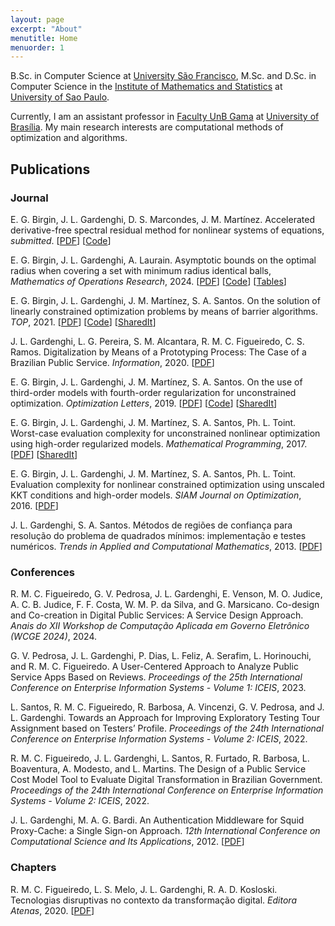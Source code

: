 ```yaml
---
layout: page
excerpt: "About"
menutitle: Home
menuorder: 1
---
```


B.Sc. in Computer Science at <a href="https://www.usf.edu.br/english/"
target="_blank">University São Francisco</a>, M.Sc. and D.Sc. in
Computer Science in the <a href="https://www.ime.usp.br/en/home/"
target="_blank">Institute of Mathematics and Statistics</a> at <a
href="https://www5.usp.br/" target="_blank">University of Sao
Paulo</a>.

Currently, I am an assistant professor in <a href="http://fga.unb.br"
target="_blank">Faculty UnB Gama</a> at <a
href="https://international.unb.br/" target="_blank">University of
Brasília</a>. My main research interests are computational methods of
optimization and algorithms.

## Publications

### Journal

<a href="https://arxiv.org/abs/2104.13447" target="_blank"><i
class="ai ai-fw ai-arxiv ai-1x"></i></a> E. G. Birgin,
J. L. Gardenghi, D. S. Marcondes, J. M. Martínez. Accelerated
derivative-free spectral residual method for nonlinear systems of
equations, *submitted*. [<a href="papers/bgmmdiis.pdf"
target="_blank">PDF</a>] [<a
href="https://github.com/johngardenghi/dfsaneacc"
target="_blank">Code</a>]

<a href="https://doi.org/10.1287/moor.2022.0104" target="_blank"><i class="ai ai-fw ai-doi ai-1x"></i></a>
E. G. Birgin, J. L. Gardenghi, A. Laurain. Asymptotic bounds on the
optimal radius when covering a set with minimum radius identical
balls, <i>Mathematics of Operations Research</i>, 2024.
[<a href="papers/bglcovering.pdf"
target="_blank">PDF</a>] [<a
href="https://github.com/johngardenghi/bglcovering"
target="_blank">Code</a>] [<a
href="https://johngardenghi.github.io/bglcovering/"
target="_blank">Tables</a>]

<a href="https://doi.org/10.1007/s11750-020-00559-w"
target="_blank"><i class="ai ai-fw ai-doi ai-1x"></i></a>
E. G. Birgin, J. L. Gardenghi, J. M. Martínez, S. A. Santos. On the
solution of linearly constrained optimization problems by means of
barrier algorithms. <i>TOP</i>, 2021. [<a href="papers/bgmslcmin.pdf"
target="_blank">PDF</a>] [<a
href="https://github.com/johngardenghi/lcmin"
target="_blank">Code</a>] [<a href="https://rdcu.be/b4gba"
target="_blank">SharedIt</a>]

<a href="https://doi.org/10.3390/info11090413" target="_blank"><i
class="ai ai-fw ai-doi ai-1x"></i></a> J. L. Gardenghi, L. G. Pereira,
S. M. Alcantara, R. M. C. Figueiredo, C. S. Ramos. Digitalization by
Means of a Prototyping Process: The Case of a Brazilian Public
Service. <i>Information</i>, 2020. [<a
href="papers/mpdigitalization.pdf" target="_blank">PDF</a>]

<a href="https://doi.org/10.1007/s11590-019-01395-z"
target="_blank"><i class="ai ai-fw ai-doi ai-1x"></i></a>
E. G. Birgin, J. L. Gardenghi, J. M. Martínez, S. A. Santos. On the
use of third-order models with fourth-order regularization for
unconstrained optimization. <i>Optimization Letters</i>, 2019. [<a
href="papers/bgms.pdf" target="_blank">PDF</a>] [<a
href="https://github.com/johngardenghi/ar4" target="_blank">Code</a>]
[<a href="https://rdcu.be/bjyJ6" target="_blank">SharedIt</a>]

<a href="https://doi.org/10.1007/s10107-016-1065-8" target="_blank"><i
class="ai ai-fw ai-doi ai-1x"></i></a> E. G. Birgin, J. L. Gardenghi,
J. M. Martínez, S. A. Santos, Ph. L. Toint. Worst-case evaluation
complexity for unconstrained nonlinear optimization using high-order
regularized models. <i>Mathematical Programming</i>, 2017. [<a
href="papers/bgmst1.pdf" target="_blank">PDF</a>] [<a
href="http://rdcu.be/voCB" target="_blank">SharedIt</a>]

<a href="https://doi.org/10.1137/15M1031631" target="_blank"><i
class="ai ai-fw ai-doi ai-1x"></i></a> E. G. Birgin, J. L. Gardenghi,
J. M. Martínez, S. A. Santos, Ph. L. Toint. Evaluation complexity for
nonlinear constrained optimization using unscaled KKT conditions and
high-order models. <i>SIAM Journal on Optimization</i>, 2016. [<a
href="papers/bgmst2.pdf" target="_blank">PDF</a>]

<a href="https://doi.org/10.5540/tema.2013.014.01.0069"
target="_blank"><i class="ai ai-fw ai-doi ai-1x"></i></a>
J. L. Gardenghi, S. A. Santos. Métodos de regiões de confiança para
resolução do problema de quadrados mínimos: implementação e testes
numéricos. <i>Trends in Applied and Computational Mathematics</i>, 2013.
[<a href="http://www.scielo.br/pdf/tema/v14n1/07.pdf" target="_blank">PDF</a>]

### Conferences

<a href="http://dx.doi.org/10.5753/wcge.2024.2505"
target="_blank"><i class="ai ai-fw ai-doi ai-1x"></i></a>
R. M. C. Figueiredo, G. V. Pedrosa, J. L. Gardenghi, E. Venson,
M. O. Judice, A. C. B. Judice, F. F. Costa, W. M. P. da Silva, and
G. Marsicano. Co-design and Co-creation in Digital Public Services: A
Service Design Approach. <i>Anais do XII Workshop de Computação
Aplicada em Governo Eletrônico (WCGE 2024)</i>, 2024.

<a href="http://dx.doi.org/10.5220/0011774100003467"
target="_blank"><i class="ai ai-fw ai-doi ai-1x"></i></a>
G. V. Pedrosa, J. L. Gardenghi, P. Dias, L. Feliz, A. Serafim,
L. Horinouchi, and R. M. C. Figueiredo.  A User-Centered Approach to
Analyze Public Service Apps Based on Reviews.  <i>Proceedings of the
25th International Conference on Enterprise Information Systems -
Volume 1: ICEIS</i>, 2023.

<a href="http://dx.doi.org/10.5220/0011113800003179"
target="_blank"><i class="ai ai-fw ai-doi ai-1x"></i></a> L. Santos,
R. M. C. Figueiredo, R. Barbosa, A. Vincenzi, G. V. Pedrosa, and
J. L. Gardenghi. Towards an Approach for Improving Exploratory Testing
Tour Assignment based on Testers’ Profile. <i>Proceedings of the 24th
International Conference on Enterprise Information Systems - Volume 2:
ICEIS</i>, 2022.

<a href="http://dx.doi.org/10.5220/0011108900003179"
target="_blank"><i class="ai ai-fw ai-doi ai-1x"></i></a>
R. M. C. Figueiredo, J. L. Gardenghi, L. Santos, R. Furtado,
R. Barbosa, L. Boaventura, A. Modesto, and L. Martins. The Design of a
Public Service Cost Model Tool to Evaluate Digital Transformation in
Brazilian Government. <i>Proceedings of the 24th International
Conference on Enterprise Information Systems - Volume 2: ICEIS</i>,
2022.

<a href="https://doi.org/10.1109/ICCSA.2012.34" target="_blank"><i
class="ai ai-fw ai-doi ai-1x"></i></a> J. L. Gardenghi,
M. A. G. Bardi. An Authentication Middleware for Squid Proxy-Cache: a
Single Sign-on Approach. <i>12th International Conference on
Computational Science and Its Applications</i>, 2012. [<a
href="papers/gbiccsa.pdf" target="_blank">PDF</a>]

### Chapters

<a href="https://doi.org/10.22533/at.ed.61320040914"
target="_blank"><i class="ai ai-fw ai-doi ai-1x"></i></a>
R. M. C. Figueiredo, L. S. Melo, J. L. Gardenghi,
R. A. D. Kosloski. Tecnologias disruptivas no contexto da
transformação digital. <i>Editora Atenas</i>, 2020. [<a
href="papers/tecdisruptivas.pdf" target="_blank">PDF</a>]
